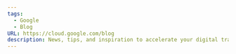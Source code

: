 ```yaml
---
tags:
  - Google
  - Blog
URL: https://cloud.google.com/blog
description: News, tips, and inspiration to accelerate your digital transformation
---
```

